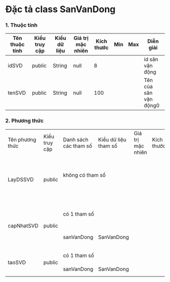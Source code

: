 # Đặc tả class SanVanDong

### 1. Thuộc tính

| Tên thuộc tính | Kiểu truy cập | Kiểu dữ liệu | Giá trị mặc nhiên | Kích thước | Min | Max | Diễn giải             |
| -------------- | ------------- | ------------ | ----------------- | ---------- | --- | --- | --------------------- |
| idSVD          | public        | String       | null              | 8          |     |     | id sân vận động       |
| tenSVD         | public        | String       | null              | 100        |     |     | Tên của sân vận động0 |

### 2. Phương thức

<table>
    <tr>
        <td>Tên phương thức</td>
        <td>Kiểu truy cập</td>
        <td>Danh sách các tham số</td>
        <td>Kiểu dữ liệu tham số</td>
        <td>Giá trị mặc nhiên</td>
        <td>Kích thước</td>
        <td>Kiểu trả về của phương thức</td>
        <td>Diễn giải</td>
    </tr>
    <tr>
      <td rowspan="2">LayDSSVD</td>
      <td rowspan="2">public</td>
      <td colspan="4">không có tham số</td>
      <td rowspan="2">boolean</td>
      <td rowspan="2">Trả về danh sách sân vận động</td>
    </tr>
    <td colspan="4"></td>
     <tr>
      <td rowspan="2">capNhatSVD</td>
      <td rowspan="2">public</td>
      <td colspan="4">có 1 tham số</td>
      <td rowspan="2">Bool</td>
      <td rowspan="2">Cập nhật thông tin sân vận động</td>
    </tr>
     <tr>
      <td>sanVanDong</td>
      <td>SanVanDong</td>
      <td></td>
      <td></td>
    </tr>
     <tr>
      <td rowspan="2">taoSVD</td>
      <td rowspan="2">public</td>
      <td colspan="4">có 1 tham số</td>
      <td rowspan="2">Bool</td>
      <td rowspan="2">Tạo sân vận động</td>
    </tr>
     <tr>
      <td>sanVanDong</td>
      <td>SanVanDong</td>
      <td></td>
      <td></td>
    </tr>

</table>
